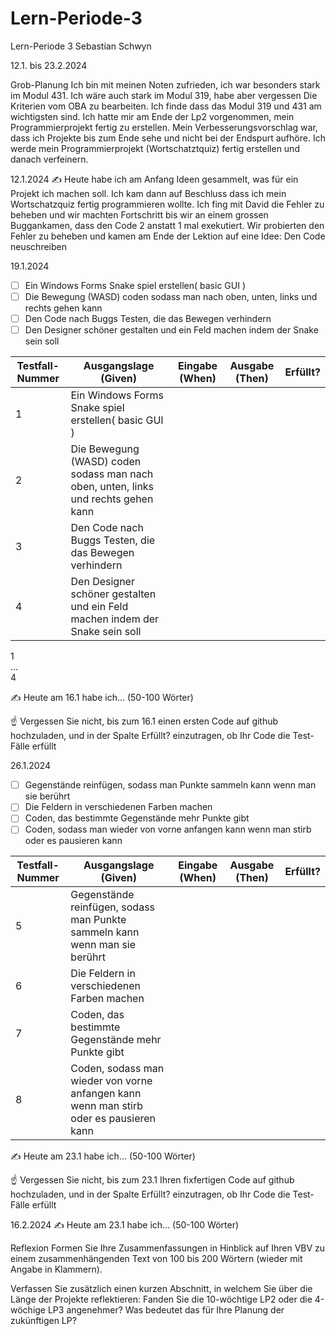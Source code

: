 # Lern-Periode-3

Lern-Periode 3
Sebastian Schwyn

12.1. bis 23.2.2024

Grob-Planung
Ich bin mit meinen Noten zufrieden, ich war besonders stark im Modul 431. Ich wäre auch stark im Modul 319, habe aber vergessen Die Kriterien vom OBA zu bearbeiten. Ich finde dass das Modul 319 und 431 am wichtigsten sind. Ich hatte mir am Ende der Lp2 vorgenommen, mein Programmierprojekt fertig zu erstellen. 
Mein Verbesserungsvorschlag war, dass ich Projekte bis zum Ende sehe und nicht bei der Endspurt aufhöre.
Ich werde mein Programmierprojekt (Wortschatztquiz) fertig erstellen und danach verfeinern.

12.1.2024
✍️ Heute habe ich am Anfang Ideen gesammelt, was für ein Projekt ich machen soll. Ich kam dann auf Beschluss dass ich mein Wortschatzquiz fertig programmieren wollte. Ich fing mit David die Fehler zu beheben und wir machten Fortschritt bis wir an einem grossen Buggankamen, dass den Code 2 anstatt 1 mal exekutiert. Wir probierten den Fehler zu beheben und kamen am Ende der Lektion auf eine Idee: Den Code neuschreiben

19.1.2024
- [ ] Ein Windows Forms Snake spiel erstellen( basic GUI )
- [ ] Die Bewegung (WASD) coden sodass man nach oben, unten, links und rechts gehen kann
- [ ] Den Code nach Buggs Testen, die das Bewegen verhindern
- [ ] Den Designer schöner gestalten und ein Feld machen indem der Snake sein soll

| Testfall-Nummer	| Ausgangslage (Given) |	Eingabe (When)|	Ausgabe (Then)	| Erfüllt?|
|-----------------|----------------------|----------------|-----------------|---------|
1 | Ein Windows Forms Snake spiel erstellen( basic GUI )  |   |   |   |
2 | Die Bewegung (WASD) coden sodass man nach oben, unten, links und rechts gehen kann  |   |   |   |
3 | Den Code nach Buggs Testen, die das Bewegen verhindern  |   |   |   |
4 | Den Designer schöner gestalten und ein Feld machen indem der Snake sein soll  |   |   |   |

1				
...				
4				

✍️ Heute am 16.1 habe ich... (50-100 Wörter)

☝️ Vergessen Sie nicht, bis zum 16.1 einen ersten Code auf github hochzuladen, und in der Spalte Erfüllt? einzutragen, ob Ihr Code die Test-Fälle erfüllt

26.1.2024
- [ ] Gegenstände reinfügen, sodass man Punkte sammeln kann wenn man sie berührt
- [ ] Die Feldern in verschiedenen Farben machen
- [ ] Coden, das bestimmte Gegenstände mehr Punkte gibt
- [ ] Coden, sodass man wieder von vorne anfangen kann wenn man stirb oder es pausieren kann

| Testfall-Nummer	| Ausgangslage (Given) |	Eingabe (When)|	Ausgabe (Then)	| Erfüllt?|
|-----------------|----------------------|----------------|-----------------|---------|
5 | Gegenstände reinfügen, sodass man Punkte sammeln kann wenn man sie berührt  |   |   |   |
6 | Die Feldern in verschiedenen Farben machen  |   |   |   |
7 | Coden, das bestimmte Gegenstände mehr Punkte gibt  |   |   |   |
8 | Coden, sodass man wieder von vorne anfangen kann wenn man stirb oder es pausieren kann  |   |   |   |



✍️ Heute am 23.1 habe ich... (50-100 Wörter)

☝️ Vergessen Sie nicht, bis zum 23.1 Ihren fixfertigen Code auf github hochzuladen, und in der Spalte Erfüllt? einzutragen, ob Ihr Code die Test-Fälle erfüllt

16.2.2024
✍️ Heute am 23.1 habe ich... (50-100 Wörter)

Reflexion
Formen Sie Ihre Zusammenfassungen in Hinblick auf Ihren VBV zu einem zusammenhängenden Text von 100 bis 200 Wörtern (wieder mit Angabe in Klammern).

Verfassen Sie zusätzlich einen kurzen Abschnitt, in welchem Sie über die Länge der Projekte reflektieren: Fanden Sie die 10-wöchtige LP2 oder die 4-wöchige LP3 angenehmer? Was bedeutet das für Ihre Planung der zukünftigen LP?
